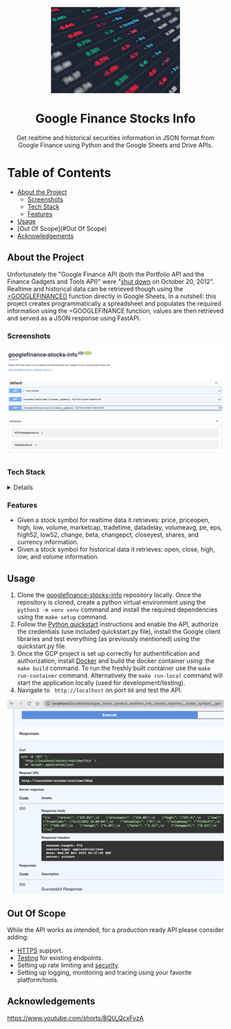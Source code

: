<div align="center">

  <img src="artifacts/stocks.jpeg" alt="logo" width="300" height="auto" />
  <h1>Google Finance Stocks Info</h1>
  
  <p>
    Get realtime and historical securities information in JSON format from Google Finance using Python and the Google Sheets and Drive APIs. 
  </p>
</div>

<!-- Table of Contents -->
# Table of Contents
- [About the Project](#about-the-project)
  * [Screenshots](#screenshots)
  * [Tech Stack](#tech-stack)
  * [Features](#features)
- [Usage](#usage)
- [Out Of Scope](#Out Of Scope)
- [Acknowledgements](#acknowledgements)

<!-- About the Project -->
## About the Project
Unfortunately the "Google Finance API (both the Portfolio API and the Finance Gadgets and Tools API)" were "<a href="https://groups.google.com/g/google-finance-apis">shut down</a> on October 20, 2012". Realtime and historical data can be retrieved though using the <a href="https://support.google.com/docs/answer/3093281?hl=en">=GOOGLEFINANCE()</a> function directly in Google Sheets.
In a nutshell: this project creates programmatically a spreadsheet and populates the required information using the =GOOGLEFINANCE function, values are then retrieved and served as a JSON response using FastAPI.

<!-- Screenshots -->
### Screenshots

<div align="center"> 
  <img src="artifacts/google-finance-stocks-info-screenshot.png" alt="logo" width="auto" height="auto" />
</div>

<!-- TechStack -->
### Tech Stack

<details>
  <ul>
    <li><a href="https://www.python.org/">Python 3</a></li>
    <li><a href="https://fastapi.tiangolo.com/">FastAPI</a></li>
    <li><a href="https://developers.google.com/sheets/api/quickstart/python">Sheets API</a></li>
    <li><a href="https://www.docker.com/">Docker</a></li>
  </ul>
</details>

<!-- Features -->
### Features

- Given a stock symbol for realtime data it retrieves: price, priceopen, high, low, volume, marketcap, tradetime, datadelay, volumeavg, pe, eps, high52, low52, change, beta, changepct, closeyest, shares, and currency information.
- Given a stock symbol for historical data it retrieves: open, close, high, low, and volume information.

<!-- Usage -->
## Usage
1. Clone the <a href="https://github.com/andreihalici/googlefinance-stocks-info">googlefinance-stocks-info</a> repository locally. Once the repository is cloned, create a python virtual environment using the ```python3 -m venv venv``` command and install the required dependencies using the ```make setup``` command.
2. Follow the <a href="https://developers.google.com/sheets/api/quickstart/python">Python quickstart</a> instructions and enable the API, authorize the credentials (use included quickstart.py file), install the Google client libraries and test everything (as previously mentioned) using the quickstart.py file.
3. Once the GCP project is set up correctly for authentification and authorization, install <a href="https://www.docker.com/">Docker</a> and build the docker container using:
the ```make build``` command. To run the freshly built container use the ```make run-container``` command. Alternatively the ```make run-local```  command will start the application locally (used for development/testing).
4. Navigate to ``` http://localhost``` on port ```80``` and test the API.
  <img src="artifacts/localhost=realtime.png" alt="logo" width="auto" height="auto" />

<!-- Out Of Scope -->
## Out Of Scope
While the API works as intended, for a production ready API please consider adding:

- <a href="https://fastapi.tiangolo.com/deployment/https/">HTTPS</a> support.
- <a href="https://fastapi.tiangolo.com/tutorial/testing/">Testing</a> for existing endpoints.
- Setting up rate limiting and <a href="https://fastapi.tiangolo.com/tutorial/security"> security</a>.
- Setting up logging, monitoring and tracing using your favorite platform/tools.

<!-- Acknowledgements -->
## Acknowledgements
https://www.youtube.com/shorts/BQU_QcxFvzA
